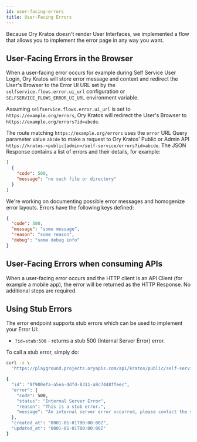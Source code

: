 ```yaml
---
id: user-facing-errors
title: User-Facing Errors
---
```


Because Ory Kratos doesn't render User Interfaces, we implemented a flow that allows you to implement the error page in any way
you want.

## User-Facing Errors in the Browser

When a user-facing error occurs for example during Self Service User Login, Ory Kratos will store error message and context and
redirect the User's Browser to the Error UI URL set by the `selfservice.flows.error.ui_url` configuration or
`SELFSERVICE_FLOWS_ERROR_UI_URL` environment variable.

Assuming `selfservice.flows.error.ui_url` is set to `https://example.org/errors`, Ory Kratos will redirect the User's Browser to
`https://example.org/errors?id=abcde`.

The route matching `https://example.org/errors` uses the `error` URL Query parameter value `abcde` to make a request to Ory
Kratos' Public or Admin API `https://kratos-<public|admin>/self-service/errors?id=abcde`. The JSON Response contains a list of
errors and their details, for example:

```json
[
  {
    "code": 500,
    "message": "no such file or directory"
  }
]
```

We're working on documenting possible error messages and homogenize error layouts. Errors have the following keys defined:

```json
{
  "code": 500,
  "message": "some message",
  "reason": "some reason",
  "debug": "some debug info"
}
```

## User-Facing Errors when consuming APIs

When a user-facing error occurs and the HTTP client is an API Client (for example a mobile app), the error will be returned as the
HTTP Response. No additional steps are required.

## Using Stub Errors

The error endpoint supports stub errors which can be used to implement your Error UI:

- `?id=stub:500` - returns a stub 500 (Internal Server Error) error.

To call a stub error, simply do:

```sh
curl -s \
  'https://playground.projects.oryapis.com/api/kratos/public/self-service/errors?id=stub:500' | jq

{
  "id": "9f900efa-a5ea-4dfd-8311-a8c7448ffeec",
  "error": {
    "code": 500,
    "status": "Internal Server Error",
    "reason": "This is a stub error.",
    "message": "An internal server error occurred, please contact the system administrator"
  },
  "created_at": "0001-01-01T00:00:00Z",
  "updated_at": "0001-01-01T00:00:00Z"
}
```
